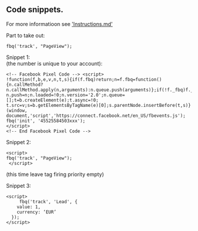 ## Code snippets. ##  
For more informatioon see ['Instructions.md'](/instructions.md)


Part to take out:
```
fbq('track', "PageView");  
```
Snippet 1:  
(the number is unique to your account):
```
<!-- Facebook Pixel Code --> <script>
!function(f,b,e,v,n,t,s){if(f.fbq)return;n=f.fbq=function(){n.callMethod?
n.callMethod.apply(n,arguments):n.queue.push(arguments)};if(!f._fbq)f._fbq=n;
n.push=n;n.loaded=!0;n.version='2.0';n.queue=[];t=b.createElement(e);t.async=!0;
t.src=v;s=b.getElementsByTagName(e)[0];s.parentNode.insertBefore(t,s)}(window,
document,'script','https://connect.facebook.net/en_US/fbevents.js');
fbq('init', '45525584503xxx');
</script>  
<!-- End Facebook Pixel Code -->  
```

Snippet 2:  
```
<script>
fbq('track', "PageView");
 </script>  
 ```
(this time leave tag firing priority empty)  

Snippet 3:

```
<script>
 	 fbq('track', 'Lead', {
    value: 1,
    currency: ‘EUR’
  });
</script>  
```
